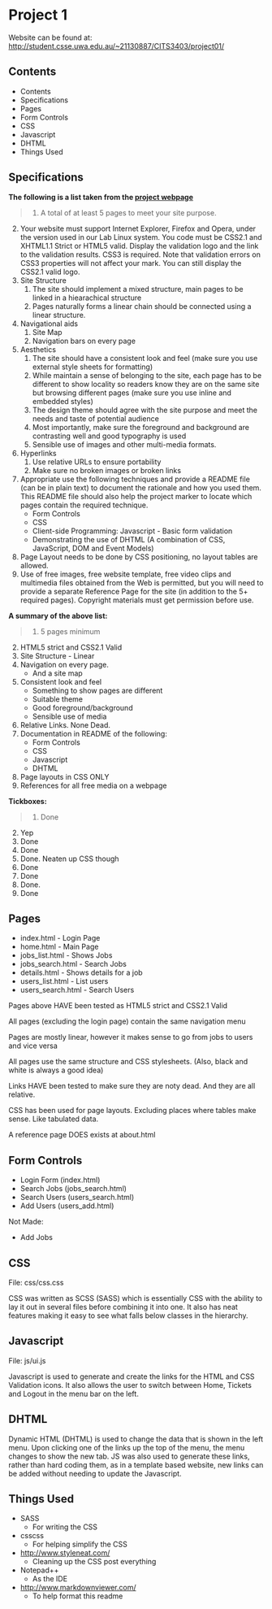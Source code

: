# Project 1

Website can be found at:
	http://student.csse.uwa.edu.au/~21130887/CITS3403/project01/

## Contents

* Contents
* Specifications
* Pages
* Form Controls
* CSS
* Javascript
* DHTML
* Things Used

## Specifications

**The following is a list taken from the [project webpage](http://undergraduate.csse.uwa.edu.au/units/CITS3403/index.php?fname=project-1&project=yes)**

> 1. A total of at least 5 pages to meet your site purpose.
2. Your website must support Internet Explorer, Firefox and Opera, under the version used in our Lab Linux system. You code must be CSS2.1 and XHTML1.1 Strict or HTML5 valid. Display the validation logo and the link to the validation results. CSS3 is required. Note that validation errors on CSS3 properties will not affect your mark. You can still display the CSS2.1 valid logo.
3. Site Structure
    1. The site should implement a mixed structure, main pages to be linked in a hiearachical structure
    2. Pages naturally forms a linear chain should be connected using a linear structure.
4. Navigational aids
    1. Site Map
    2. Navigation bars on every page
5. Aesthetics
    1. The site should have a consistent look and feel (make sure you use external style sheets for formatting)
    2. While maintain a sense of belonging to the site, each page has to be different to show locality so readers know they are on the same site but browsing different pages (make sure you use inline and embedded styles)
    3. The design theme should agree with the site purpose and meet the needs and taste of potential audience
    4. Most importantly, make sure the foreground and background are contrasting well and good typography is used
    5. Sensible use of images and other multi-media formats.
6. Hyperlinks
    1. Use relative URLs to ensure portability
    2. Make sure no broken images or broken links
7. Appropriate use the following techniques and provide a README file (can be in plain text) to document the rationale and how you used them. This README file should also help the project marker to locate which pages contain the required technique.
    * Form Controls
    * CSS
    * Client-side Programming: Javascript - Basic form validation
    * Demonstrating the use of DHTML (A combination of CSS, JavaScript, DOM and Event Models)
8. Page Layout needs to be done by CSS positioning, no layout tables are allowed.
9. Use of free images, free website template, free video clips and multimedia files obtained from the Web is permitted, but you will need to provide a separate Reference Page for the site (in addition to the 5+ required pages). Copyright materials must get permission before use.

**A summary of the above list:**

> 1. 5 pages minimum
2. HTML5 strict and CSS2.1 Valid
3. Site Structure - Linear
4. Navigation on every page.
    * And a site map
5. Consistent look and feel
    * Something to show pages are different
    * Suitable theme
    * Good foreground/background
    * Sensible use of media
6. Relative Links. None Dead.
7. Documentation in README of the following:
    * Form Controls
    * CSS
    * Javascript
    * DHTML
8. Page layouts in CSS ONLY
9. References for all free media on a webpage

**Tickboxes:**
> 1. Done
2. Yep
3. Done
4. Done
5. Done. Neaten up CSS though
6. Done
7. Done
8. Done.
9. Done

## Pages

* index.html - Login Page
* home.html - Main Page
* jobs_list.html - Shows Jobs
* jobs_search.html - Search Jobs
* details.html - Shows details for a job
* users_list.html - List users
* users_search.html - Search Users

Pages above HAVE been tested as HTML5 strict and CSS2.1 Valid

All pages (excluding the login page) contain the same navigation menu

Pages are mostly linear, however it makes sense to go from jobs to users and vice versa

All pages use the same structure and CSS stylesheets. (Also, black and white is always a good idea)

Links HAVE been tested to make sure they are noty dead. And they are all relative.

CSS has been used for page layouts. Excluding places where tables make sense. Like tabulated data.

A reference page DOES exists at about.html

## Form Controls

* Login Form (index.html)
* Search Jobs (jobs_search.html)
* Search Users (users_search.html)
* Add Users (users_add.html)

Not Made:
* Add Jobs

## CSS

File: css/css.css

CSS was written as SCSS (SASS) which is essentially CSS with the ability to lay 
it out in several files before combining it into one. It also has neat features making
it easy to see what falls below classes in the hierarchy.

## Javascript

File: js/ui.js

Javascript is used to generate and create the links for the HTML and CSS Validation icons.
It also allows the user to switch between Home, Tickets and Logout in the menu bar on the left.

## DHTML

Dynamic HTML (DHTML) is used to change the data that is shown in the left menu.
Upon clicking one of the links up the top of the menu, the menu changes to show the new tab.
JS was also used to generate these links, rather than hard coding them, as in a template based website,
new links can be added without needing to update the Javascript.

## Things Used

* SASS
  * For writing the CSS
* csscss
  * For helping simplify the CSS
* http://www.styleneat.com/
  * Cleaning up the CSS post everything
* Notepad++
  * As the IDE
* http://www.markdownviewer.com/
  * To help format this readme